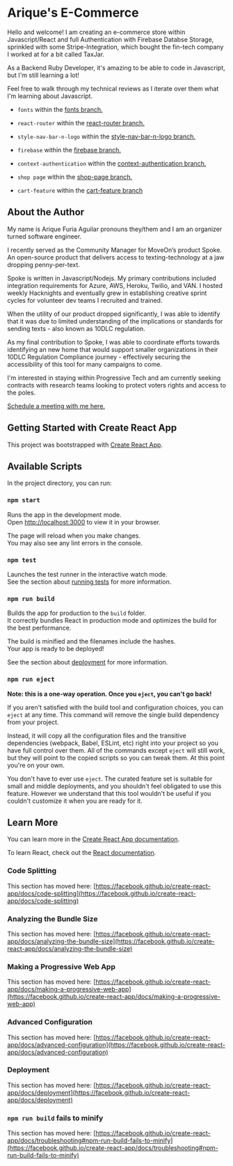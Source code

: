 # Arique's E-Commerce

Hello and welcome!  I am creating an e-commerce store within Javascript/React and full Authentication with Firebase Databse Storage, sprinkled with some Stripe-Integration, which bought the fin-tech company I worked at for a bit called TaxJar.

As a Backend Ruby Developer, it's amazing to be able to code in Javascript, but I'm still learning a lot!

Feel free to walk through my technical reviews as I iterate over them what I'm learning about Javascript.

- `fonts` within the [fonts branch.](https://github.com/Arique1104/arique-ecommerce/pull/1)

- `react-router` within the [react-router branch.](https://github.com/Arique1104/arique-ecommerce/pull/2)

- `style-nav-bar-n-logo` within the [style-nav-bar-n-logo branch.](https://github.com/Arique1104/arique-ecommerce/pull/3)

- `firebase` within the [firebase branch.](https://github.com/Arique1104/arique-ecommerce/pull/4)

- `context-authentication` within the [context-authentication branch.](https://github.com/Arique1104/arique-ecommerce/pull/5)

- `shop page` within the [shop-page branch.](https://github.com/Arique1104/arique-ecommerce/pull/6)

- `cart-feature` within the [cart-feature branch](https://github.com/Arique1104/arique-ecommerce/pull/10)



## About the Author
My name is Arique Furia Aguilar pronouns they/them and I am an organizer turned software engineer.

I recently served as the Community Manager for MoveOn’s product Spoke. An open-source product that delivers access to texting-technology at a jaw dropping penny-per-text.

Spoke is written in Javascript/Nodejs.  My primary contributions included integration requirements for Azure, AWS, Heroku, Twilio, and VAN.  I hosted weekly Hacknights and eventually grew in establishing creative sprint cycles for volunteer dev teams I recruited and trained.

When the utility of our product dropped significantly, I was able to identify that it was due to limited understanding of the implications or standards for sending texts - also known as 10DLC regulation.  

As my final contribution to Spoke, I was able to coordinate efforts towards identifying an new home that would support smaller organizations in their 10DLC Regulation Compliance journey - effectively securing the accessibility of this tool for many campaigns to come. 

I'm interested in staying within Progressive Tech and am currently seeking contracts with research teams looking to protect voters rights and access to the poles.

[Schedule a meeting with me here.](https://calendly.com/mama-furia)

## Getting Started with Create React App

This project was bootstrapped with [Create React App](https://github.com/facebook/create-react-app).

## Available Scripts

In the project directory, you can run:

### `npm start`

Runs the app in the development mode.\
Open [http://localhost:3000](http://localhost:3000) to view it in your browser.

The page will reload when you make changes.\
You may also see any lint errors in the console.

### `npm test`

Launches the test runner in the interactive watch mode.\
See the section about [running tests](https://facebook.github.io/create-react-app/docs/running-tests) for more information.

### `npm run build`

Builds the app for production to the `build` folder.\
It correctly bundles React in production mode and optimizes the build for the best performance.

The build is minified and the filenames include the hashes.\
Your app is ready to be deployed!

See the section about [deployment](https://facebook.github.io/create-react-app/docs/deployment) for more information.

### `npm run eject`

**Note: this is a one-way operation. Once you `eject`, you can't go back!**

If you aren't satisfied with the build tool and configuration choices, you can `eject` at any time. This command will remove the single build dependency from your project.

Instead, it will copy all the configuration files and the transitive dependencies (webpack, Babel, ESLint, etc) right into your project so you have full control over them. All of the commands except `eject` will still work, but they will point to the copied scripts so you can tweak them. At this point you're on your own.

You don't have to ever use `eject`. The curated feature set is suitable for small and middle deployments, and you shouldn't feel obligated to use this feature. However we understand that this tool wouldn't be useful if you couldn't customize it when you are ready for it.

## Learn More

You can learn more in the [Create React App documentation](https://facebook.github.io/create-react-app/docs/getting-started).

To learn React, check out the [React documentation](https://reactjs.org/).

### Code Splitting

This section has moved here: [https://facebook.github.io/create-react-app/docs/code-splitting](https://facebook.github.io/create-react-app/docs/code-splitting)

### Analyzing the Bundle Size

This section has moved here: [https://facebook.github.io/create-react-app/docs/analyzing-the-bundle-size](https://facebook.github.io/create-react-app/docs/analyzing-the-bundle-size)

### Making a Progressive Web App

This section has moved here: [https://facebook.github.io/create-react-app/docs/making-a-progressive-web-app](https://facebook.github.io/create-react-app/docs/making-a-progressive-web-app)

### Advanced Configuration

This section has moved here: [https://facebook.github.io/create-react-app/docs/advanced-configuration](https://facebook.github.io/create-react-app/docs/advanced-configuration)

### Deployment

This section has moved here: [https://facebook.github.io/create-react-app/docs/deployment](https://facebook.github.io/create-react-app/docs/deployment)

### `npm run build` fails to minify

This section has moved here: [https://facebook.github.io/create-react-app/docs/troubleshooting#npm-run-build-fails-to-minify](https://facebook.github.io/create-react-app/docs/troubleshooting#npm-run-build-fails-to-minify)
